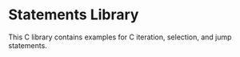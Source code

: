# Statements Library

This C library contains examples for C iteration, selection, and jump statements.

